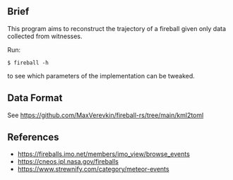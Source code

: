 ## Brief
This program aims to reconstruct the trajectory of a fireball given
only data collected from witnesses.

Run:

```
$ fireball -h
```

to see which parameters of the implementation can be tweaked.

## Data Format

See <https://github.com/MaxVerevkin/fireball-rs/tree/main/kml2toml>

## References

- https://fireballs.imo.net/members/imo_view/browse_events
- https://cneos.jpl.nasa.gov/fireballs
- https://www.strewnify.com/category/meteor-events

